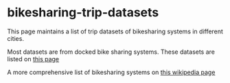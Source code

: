 # bikesharing-trip-datasets

This page maintains a list of trip datasets of bikesharing systems in different cities.

Most datasets are from docked bike sharing systems. These datasets are listed on <a href="../../docked"> this page </a>

A more comprehensive list of bikesharing systems on <a href="https://en.wikipedia.org/wiki/List_of_bicycle-sharing_systems"> this wikipedia page </a>
